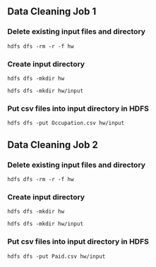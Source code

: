 ## Data Cleaning Job 1

### Delete existing input files and directory

`hdfs dfs -rm -r -f hw`

### Create input directory

`hdfs dfs -mkdir hw`

`hdfs dfs -mkdir hw/input`

### Put csv files into input directory in HDFS

`hdfs dfs -put Occupation.csv hw/input`

## Data Cleaning Job 2

### Delete existing input files and directory

`hdfs dfs -rm -r -f hw`

### Create input directory

`hdfs dfs -mkdir hw`

`hdfs dfs -mkdir hw/input`

### Put csv files into input directory in HDFS

`hdfs dfs -put Paid.csv hw/input`